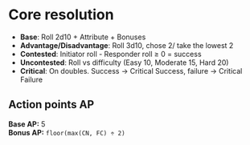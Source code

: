 # Core resolution
- **Base**: Roll 2d10 + Attribute + Bonuses
- **Advantage/Disadvantage**: Roll 3d10, chose 2/ take the lowest 2
- **Contested**: Initiator roll - Responder roll ≥ 0 = success
- **Uncontested**: Roll vs difficulty (Easy 10, Moderate 15, Hard 20)
- **Critical**: On doubles. Success -> Critical Success, failure -> Critical Failure 

## Action points AP

**Base AP:** 5  
**Bonus AP:** `floor(max(CN, FC) ÷ 2)`


